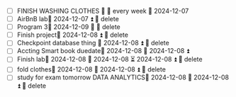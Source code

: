 - [ ] FINISH WASHING CLOTHES 🔽  🔁 every week 📅 2024-12-07
- [ ] AirBnB lab📅 2024-12-07 ⏫ 🏁 delete 
- [ ] Program 3📅 2024-12-09 🔼 🏁 delete 
- [ ] Finish project📅 2024-12-08 ⏫ 🏁 delete 
- [ ] Checkpoint database thing 📅 2024-12-08 ⏫ 🏁 delete 
- [ ] Accting Smart book duedate📅 2024-12-08 🛫 2024-12-08 ⏫ 
- [ ] Finish lab📅 2024-12-08 🛫 2024-12-08 ⏳ 2024-12-08 ⏫ 🏁 delete 
- [ ] fold clothes📅 2024-12-08 🛫 2024-12-08 ⏫ 🏁 delete 
- [ ] study for exam tomorrow DATA ANALYTICS📅 2024-12-08 🛫 2024-12-08 ⏫ 🏁 delete